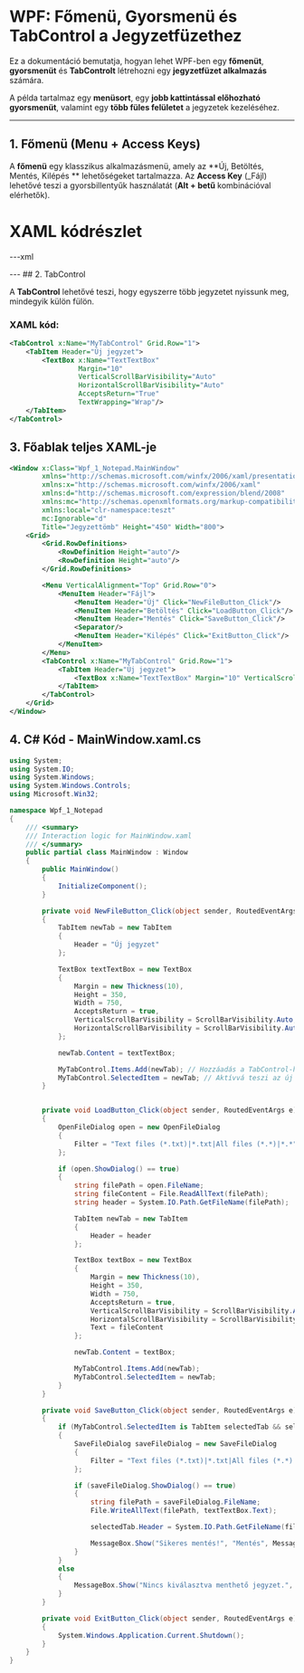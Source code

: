 # WPF: Főmenü, Gyorsmenü és TabControl a Jegyzetfüzethez

Ez a dokumentáció bemutatja, hogyan lehet WPF-ben egy **főmenüt**, **gyorsmenüt** és **TabControlt** létrehozni egy **jegyzetfüzet alkalmazás** számára.

A példa tartalmaz egy **menüsort**, egy **jobb kattintással előhozható gyorsmenüt**, valamint egy **több füles felületet** a jegyzetek kezeléséhez.

---

## 1. Főmenü (Menu + Access Keys)

A **főmenü** egy klasszikus alkalmazásmenü, amely az **Új, Betöltés, Mentés, Kilépés ** lehetőségeket tartalmazza.
Az **Access Key** (_Fájl) lehetővé teszi a gyorsbillentyűk használatát (**Alt + betű** kombinációval elérhetők).

# XAML kódrészlet

---xml
<Menu VerticalAlignment="Top" Grid.Row="0">
    <MenuItem Header="Fájl">
        <MenuItem Header="Új" Click="NewFileButton_Click"/>
        <MenuItem Header="Betöltés" Click="LoadButton_Click"/>
        <MenuItem Header="Mentés" Click="SaveButton_Click"/>
        <Separator/>
        <MenuItem Header="Kilépés" Click="ExitButton_Click"/>
    </MenuItem>
</Menu>
---
## 2. TabControl
            
A **TabControl** lehetővé teszi, hogy egyszerre több jegyzetet nyissunk meg, mindegyik külön fülön.

### XAML kód:
```xml
<TabControl x:Name="MyTabControl" Grid.Row="1">
    <TabItem Header="Új jegyzet">
        <TextBox x:Name="TextTextBox"
                 Margin="10"
                 VerticalScrollBarVisibility="Auto"
                 HorizontalScrollBarVisibility="Auto"
                 AcceptsReturn="True"
                 TextWrapping="Wrap"/>
    </TabItem>
</TabControl>
```
## 3. Főablak teljes XAML-je

```xml
<Window x:Class="Wpf_1_Notepad.MainWindow"
        xmlns="http://schemas.microsoft.com/winfx/2006/xaml/presentation"
        xmlns:x="http://schemas.microsoft.com/winfx/2006/xaml"
        xmlns:d="http://schemas.microsoft.com/expression/blend/2008"
        xmlns:mc="http://schemas.openxmlformats.org/markup-compatibility/2006"
        xmlns:local="clr-namespace:teszt"
        mc:Ignorable="d"
        Title="Jegyzettömb" Height="450" Width="800">
    <Grid>
        <Grid.RowDefinitions>
            <RowDefinition Height="auto"/>
            <RowDefinition Height="auto"/>
        </Grid.RowDefinitions>

        <Menu VerticalAlignment="Top" Grid.Row="0">
            <MenuItem Header="Fájl">
                <MenuItem Header="Új" Click="NewFileButton_Click"/>
                <MenuItem Header="Betöltés" Click="LoadButton_Click"/>
                <MenuItem Header="Mentés" Click="SaveButton_Click"/>
                <Separator/>
                <MenuItem Header="Kilépés" Click="ExitButton_Click"/>
            </MenuItem>
        </Menu>
        <TabControl x:Name="MyTabControl" Grid.Row="1">
            <TabItem Header="Új jegyzet">
                <TextBox x:Name="TextTextBox" Margin="10" VerticalScrollBarVisibility="Auto" HorizontalScrollBarVisibility="Auto" Width="auto" Height="350"/>
            </TabItem>
        </TabControl>
    </Grid>
</Window>

```


## 4. C# Kód - MainWindow.xaml.cs
```cs
using System;
using System.IO;
using System.Windows;
using System.Windows.Controls;
using Microsoft.Win32;

namespace Wpf_1_Notepad
{
    /// <summary>
    /// Interaction logic for MainWindow.xaml
    /// </summary>
    public partial class MainWindow : Window
    {
        public MainWindow()
        {
            InitializeComponent();
        }

        private void NewFileButton_Click(object sender, RoutedEventArgs e)
        {
            TabItem newTab = new TabItem
            {
                Header = "Új jegyzet"
            };

            TextBox textTextBox = new TextBox
            {
                Margin = new Thickness(10),
                Height = 350,
                Width = 750,
                AcceptsReturn = true,
                VerticalScrollBarVisibility = ScrollBarVisibility.Auto,
                HorizontalScrollBarVisibility = ScrollBarVisibility.Auto,
            };

            newTab.Content = textTextBox;

            MyTabControl.Items.Add(newTab); // Hozzáadás a TabControl-hoz
            MyTabControl.SelectedItem = newTab; // Aktívvá teszi az új tabot
        }


        private void LoadButton_Click(object sender, RoutedEventArgs e)
        {
            OpenFileDialog open = new OpenFileDialog
            {
                Filter = "Text files (*.txt)|*.txt|All files (*.*)|*.*"
            };

            if (open.ShowDialog() == true)
            {
                string filePath = open.FileName;
                string fileContent = File.ReadAllText(filePath);
                string header = System.IO.Path.GetFileName(filePath);

                TabItem newTab = new TabItem
                {
                    Header = header
                };

                TextBox textBox = new TextBox
                {
                    Margin = new Thickness(10),
                    Height = 350,
                    Width = 750,
                    AcceptsReturn = true,
                    VerticalScrollBarVisibility = ScrollBarVisibility.Auto,
                    HorizontalScrollBarVisibility = ScrollBarVisibility.Auto,
                    Text = fileContent
                };

                newTab.Content = textBox;

                MyTabControl.Items.Add(newTab); 
                MyTabControl.SelectedItem = newTab;
            }
        }

        private void SaveButton_Click(object sender, RoutedEventArgs e)
        {
            if (MyTabControl.SelectedItem is TabItem selectedTab && selectedTab.Content is TextBox textTextBox)
            {
                SaveFileDialog saveFileDialog = new SaveFileDialog
                {
                    Filter = "Text files (*.txt)|*.txt|All files (*.*)|*.*"
                };

                if (saveFileDialog.ShowDialog() == true)
                {
                    string filePath = saveFileDialog.FileName;
                    File.WriteAllText(filePath, textTextBox.Text);

                    selectedTab.Header = System.IO.Path.GetFileName(filePath);

                    MessageBox.Show("Sikeres mentés!", "Mentés", MessageBoxButton.OK, MessageBoxImage.Information);
                }
            }
            else
            {
                MessageBox.Show("Nincs kiválasztva menthető jegyzet.", "Hiba", MessageBoxButton.OK, MessageBoxImage.Warning);
            }
        }

        private void ExitButton_Click(object sender, RoutedEventArgs e)
        {
            System.Windows.Application.Current.Shutdown();
        }
    }
}
```
